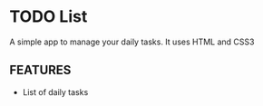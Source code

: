 # TODO List

A simple app to manage your daily tasks.
It uses HTML and CSS3

## FEATURES

- List of daily tasks
